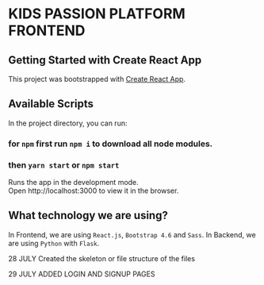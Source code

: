 # KIDS PASSION PLATFORM FRONTEND

## Getting Started with Create React App
This project was bootstrapped with [Create React App](https://github.com/facebook/create-react-app).

## Available Scripts

In the project directory, you can run:

### for `npm` first run `npm i` to download all node modules.

### then `yarn start` or `npm start`

Runs the app in the development mode.\
Open http://localhost:3000 to view it in the browser.

## What technology we are using?
In Frontend, we are using `React.js`, `Bootstrap 4.6` and `Sass`.
In Backend, we are using `Python` with `Flask`.

28 JULY 
Created the skeleton or file structure of the files

29 JULY 
ADDED LOGIN AND SIGNUP PAGES

